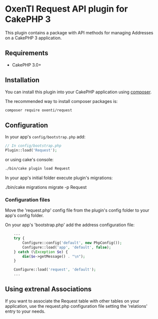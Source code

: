# OxenTI Request API plugin for CakePHP 3

This plugin contains a package with API methods for managing Addresses on a CakePHP 3 application.

## Requirements

* CakePHP 3.0+

## Installation

You can install this plugin into your CakePHP application using [composer](http://getcomposer.org).

The recommended way to install composer packages is:

```sh
composer require oxenti/request
```

## Configuration

In your app's `config/bootstrap.php` add:

```php
// In config/bootstrap.php
Plugin::load('Request');
```

or using cake's console:

```sh
./bin/cake plugin load Request
```
In your app's initial folder execute plugin's migrations:

./bin/cake migrations migrate -p Request

### Configuration files
Move the 'request.php' config file from the plugin's config folder to your app's config folder.

On your app's 'bootstrap.php' add the address configuration file:
```php
    ...
    try {
	    Configure::config('default', new PhpConfig());
	    Configure::load('app', 'default', false);
	} catch (\Exception $e) {
	    die($e->getMessage() . "\n");
	}

	Configure::load('request', 'default');
    ...
```

## Using extrenal Associations
If you want to associate the Request table with other tables on your application, use the request.php configuration file setting the 'relations' entry to your needs.

